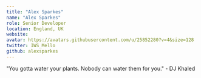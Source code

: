 ```yaml
---
title: "Alex Sparkes"
name: "Alex Sparkes"
role: Senior Developer
location: England, UK
website:
avatar: https://avatars.githubusercontent.com/u/25852280?v=4&size=128
twitter: IWS_Mello
github: alexsparkes
---
```


"You gotta water your plants. Nobody can water them for you." - DJ Khaled
